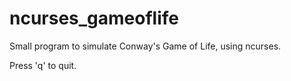 # ncurses_gameoflife 
Small program to simulate Conway's Game of Life, using ncurses.

Press 'q' to quit.


